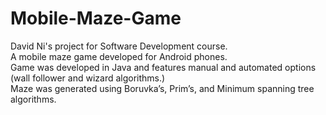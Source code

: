 # Mobile-Maze-Game

David Ni's project for Software Development course. \
A mobile maze game developed for Android phones. \
Game was developed in Java and features manual and automated options (wall follower and wizard algorithms.) \
Maze was generated using Boruvka’s, Prim’s, and Minimum spanning tree algorithms.

